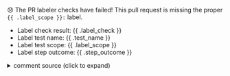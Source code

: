:disappointed: The PR labeler checks have failed!  This pull request is missing the proper `{{ .label_scope }}:` label.
- Label check result: {{ .label_check }}
- Label test name:    {{ .test_name }}
- Label test scope:   {{ .label_scope }}
- Label step outcome: {{ .step_outcome }}


<details><summary> comment source (click to expand) </summary>

This sentence contains render template variables such as {{ .foo }} and {{ .bar }}.  This comment was created in **pull request {{ .event_number }}** using [create-or-update-comment][1].

[1]: https://github.com/rwaight/actions/tree/main/github/create-or-update-comment

</details>
